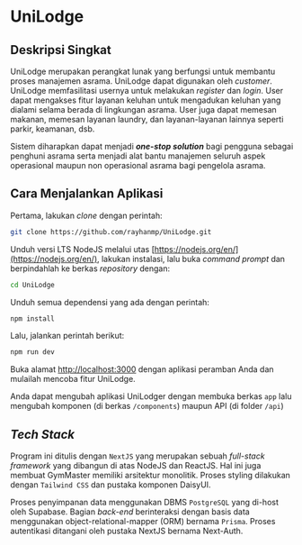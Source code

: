 # UniLodge

## Deskripsi Singkat
UniLodge merupakan perangkat lunak yang berfungsi untuk membantu proses manajemen asrama. UniLodge dapat digunakan oleh _customer_.  UniLodge memfasilitasi usernya untuk melakukan _register_ dan _login_. User dapat mengakses fitur layanan keluhan untuk mengadukan keluhan yang dialami selama berada di lingkungan asrama. User juga dapat memesan makanan, memesan layanan laundry, dan layanan-layanan lainnya seperti parkir, keamanan, dsb.

Sistem diharapkan dapat menjadi **_one-stop solution_** bagi pengguna sebagai penghuni asrama serta menjadi alat bantu manajemen seluruh aspek operasional maupun non operasional asrama bagi pengelola asrama.

## Cara Menjalankan Aplikasi
Pertama, lakukan _clone_ dengan perintah:
```bash
git clone https://github.com/rayhanmp/UniLodge.git
```
Unduh versi LTS NodeJS melalui utas [https://nodejs.org/en/](https://nodejs.org/en/), lakukan instalasi, lalu buka _command prompt_ dan berpindahlah ke berkas _repository_ dengan:
```bash
cd UniLodge
``` 
Unduh semua dependensi yang ada dengan perintah:
```bash
npm install
```
Lalu, jalankan perintah berikut:
```bash
npm run dev
````

Buka alamat [http://localhost:3000](http://localhost:3000) dengan aplikasi peramban Anda dan mulailah mencoba fitur UniLodge.

Anda dapat mengubah aplikasi UniLodger dengan membuka berkas `app` lalu mengubah komponen (di berkas `/components`) maupun API (di folder `/api`)

## _Tech Stack_

Program ini ditulis dengan `NextJS` yang merupakan sebuah _full-stack framework_ yang dibangun di atas NodeJS dan ReactJS. Hal ini juga membuat GymMaster memiliki arsitektur monolitik. Proses styling dilakukan dengan `Tailwind CSS` dan pustaka komponen DaisyUI.

Proses penyimpanan data menggunakan DBMS `PostgreSQL` yang di-host oleh Supabase. Bagian _back-end_ berinteraksi dengan basis data menggunakan object-relational-mapper (ORM) bernama `Prisma`. Proses autentikasi ditangani oleh pustaka NextJS bernama Next-Auth.
